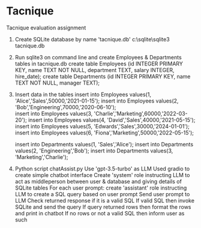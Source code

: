 # Tacnique
Tacnique evaluation assignment

1. Create SQLite database by name 'tacnique.db'
	c:\sqlite\sqlite3 tacnique.db

2. Run sqlite3 on command line and create Employees & Departments tables in tacnique.db
	create table Employees (id INTEGER PRIMARY KEY, name TEXT NOT NULL, department TEXT, salary INTEGER, hire_date);
	create table Departments (id INTEGER PRIMARY KEY, name TEXT NOT NULL, manager TEXT);

3. Insert data in the tables
	insert into Employees values(1, 'Alice','Sales',50000,'2021-01-15');
	insert into Employees values(2, 'Bob','Engineering',70000,'2020-06-10');	
	insert into Employees values(3, 'Charlie','Marketing',60000,'2022-03-20');
	insert into Employees values(4, 'David','Sales',40000,'2021-05-15');
	insert into Employees values(5, 'Edwards','Sales',30000,'2024-01-01');
	insert into Employees values(6, 'Fiona','Marketing',50000,'2022-05-15');

	insert into Departments values(1, 'Sales','Alice');
	insert into Departments values(2, 'Engineering','Bob');
	insert into Departments values(3, 'Marketing','Charlie');

4. Python script chatAssist.py
	Use 'gpt-3.5-turbo' as LLM
	Used gradio to create simple chatbot interface
	Create 'system' role instructing LLM to act as middleperson between user & database and giving details of SQLite tables
	For each user prompt:
		create 'assistant' role instructing LLM to create a SQL query based on user prompt
		Send user prompt to LLM
		Check returned response if it is a valid SQL
		If valid SQL then invoke SQLite and send the query
		If query returned rows then format the rows and print in chatbot
		If no rows or not a valid SQL then inform user as such

